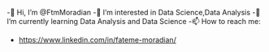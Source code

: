  -👋 Hi, I’m @FtmMoradian
 -👀 I’m interested in Data Science,Data Analysis 
 -🌱 I’m currently learning Data Analysis and Data Science
 -📫 How to reach me:
- https://www.linkedin.com/in/fateme-moradian/
<!---
FtmMoradian/FtmMoradian is a ✨ special ✨ repository because its `README.md` (this file) appears on your GitHub profile.
You can click the Preview link to take a look at your changes.
--->

